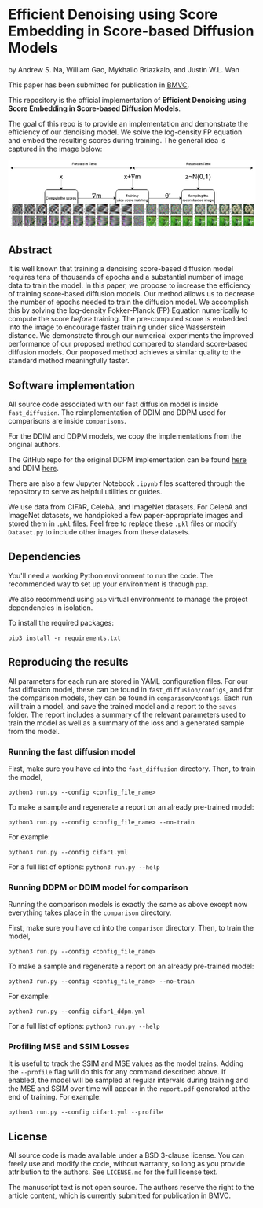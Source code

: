 # Efficient Denoising using Score Embedding in Score-based Diffusion Models

by
Andrew S. Na,
William Gao,
Mykhailo Briazkalo,
and Justin W.L. Wan

This paper has been submitted for publication in [BMVC](https://bmvc2024.org/).

This repository is the official implementation of **Efficient Denoising using Score Embedding in Score-based Diffusion Models**.

The goal of this repo is to provide an implementation and demonstrate the efficiency of our denoising model. We solve the log-density FP equation and embed the resulting scores during training. The general idea is captured in the image below:

![Score Embedding Pipeline](./pipeline_diffusion_cropped.png)

## Abstract

It is well known that training a denoising score-based diffusion model requires tens of thousands of epochs and a substantial number of image data to train the model. In this paper, we propose to increase the efficiency of training score-based diffusion models. Our method allows us to decrease the number of epochs needed to train the diffusion model. We accomplish this by solving the log-density Fokker-Planck (FP) Equation numerically to compute the score *before* training. The pre-computed score is embedded into the image to encourage faster training under slice Wasserstein distance. We demonstrate through our numerical experiments the improved performance of our proposed method compared to standard score-based diffusion models. Our proposed method achieves a similar quality to the standard method meaningfully faster.  

## Software implementation

All source code associated with our fast diffusion model is inside `fast_diffusion`. The reimplementation of DDIM and DDPM used for comparisons are inside `comparisons`.

For the DDIM and DDPM models, we copy the implementations from the original authors.

The GitHub repo for the original DDPM implementation can be found [here](https://github.com/yang-song/score_sde_pytorch) and DDIM [here](https://github.com/ermongroup/ddim).

There are also a few Jupyter Notebook `.ipynb` files scattered through the repository to serve as helpful utilities or guides.

We use data from CIFAR, CelebA, and ImageNet datasets. For CelebA and ImageNet datasets, we handpicked a few paper-appropriate images and stored them in `.pkl` files. Feel free to replace these `.pkl` files or modify `Dataset.py` to include other images from these datasets.

## Dependencies

You'll need a working Python environment to run the code.
The recommended way to set up your environment is through `pip`.

We also recommend using `pip` virtual environments to manage the project dependencies in
isolation.

To install the required packages:

    pip3 install -r requirements.txt

## Reproducing the results

All parameters for each run are stored in YAML configuration files. For our fast diffusion model, these can be found in `fast_diffusion/configs`, and for the comparison models, they can be found in `comparison/configs`. Each run will train a model, and save the trained model and a report to the `saves` folder. The report includes a summary of the relevant parameters used to train the model as well as a summary of the loss and a generated sample from the model.

### Running the fast diffusion model

First, make sure you have `cd` into the `fast_diffusion` directory. Then, to train the model, 
    
    python3 run.py --config <config_file_name>

To make a sample and regenerate a report on an already pre-trained model:

    python3 run.py --config <config_file_name> --no-train

For example:

    python3 run.py --config cifar1.yml

For a full list of options: `python3 run.py --help`

### Running DDPM or DDIM model for comparison

Running the comparison models is exactly the same as above except now everything takes place in the `comparison` directory.

First, make sure you have `cd` into the `comparison` directory. Then, to train the model, 
    
    python3 run.py --config <config_file_name>

To make a sample and regenerate a report on an already pre-trained model:

    python3 run.py --config <config_file_name> --no-train

For example:

    python3 run.py --config cifar1_ddpm.yml

For a full list of options: `python3 run.py --help`

### Profiling MSE and SSIM Losses

It is useful to track the SSIM and MSE values as the model trains. Adding the `--profile` flag will do this for any command described above. If enabled, the model will be sampled at regular intervals during training and the MSE and SSIM over time will appear in the `report.pdf` generated at the end of training. For example:

    python3 run.py --config cifar1.yml --profile

## License

All source code is made available under a BSD 3-clause license. You can freely
use and modify the code, without warranty, so long as you provide attribution
to the authors. See `LICENSE.md` for the full license text.

The manuscript text is not open source. The authors reserve the right to the
article content, which is currently submitted for publication in BMVC.
